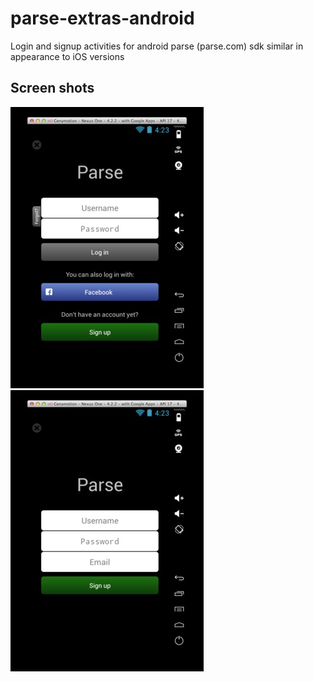 # parse-extras-android

Login and signup activities for android parse (parse.com) sdk similar in appearance to iOS versions

## Screen shots

![](screenshots/screen1.jpg)
![](screenshots/screen2.jpg)